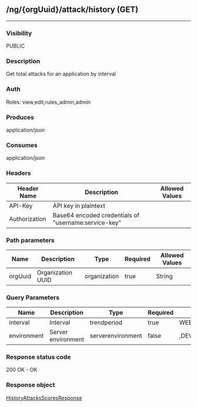## /ng/{orgUuid}/attack/history (GET)
---
### Visibility
PUBLIC
### Description
Get total attacks for an application by interval
### Auth
Roles: view,edit,rules_admin,admin
### Produces
application/json
### Consumes
application/json
### Headers
| Header Name | Description | Allowed Values |
| ----------- | ----------- | ----------- |
| API-Key | API key in plaintext |  |
| Authorization | Base64 encoded credentials of &quot;username:service-key&quot; |  |
### Path parameters
| Name | Description | Type | Required | Allowed Values |
| ----------- | ----------- | ----------- | ----------- | ----------- |
| orgUuid | Organization UUID | organization | true | String |
### Query Parameters
| Name | Description | Type | Required | Allowed Values |
| ----------- | ----------- | ----------- | ----------- | ----------- |
| interval | Interval | trendperiod | true | WEEK,MONTH,YEAR |
| environment | Server environment | serverenvironment | false | ,DEVELOPMENT,QA,PRODUCTION |
### Response status code
200 OK - OK
### Response object
[HistoryAttacksScoresResponse](<../../objects/HistoryAttacksScoresResponse.md>)
